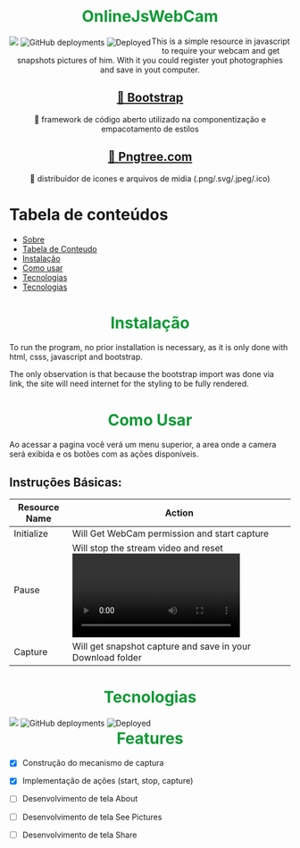<h1 id="Sobre" style="text-align: center; color: #0f9936;">OnlineJsWebCam</h1>

<div style="float: left">
    <img src="https://img.shields.io/static/v1?label=Build&message=Build Process&color=7159c1&style=plastic&logo=ghost"/>
    <img alt="GitHub deployments" src="https://img.shields.io/github/deployments/henrique-alons0/OnlineJsWebCam/main?style=plastic">
    <img alt="Deployed" src="https://img.shields.io/bower/l/html">
</div>


<p align="center">This is a simple resource in javascript to require your webcam and get snapshots pictures of him. With it you could register yout photographies and save in yout computer.</p>

<h2 align="center">
    <a href="https://getbootstrap.com/">🔗 Bootstrap</a>
</h2>
<p align="center">🚀 framework de código aberto utilizado na componentização e empacotamento de estilos</p>
<h2 align="center">
    <a href="https://.pngtree.com/so/camera">🔗 Pngtree.com</a>
</h2>
<p align="center">🚀 distribuidor de icones e arquivos de midia (.png/.svg/.jpeg/.ico)</p>

Tabela de conteúdos
=================
<!--ts-->
   * [Sobre](#Sobre)
   * [Tabela de Conteudo](#tabela-de-conteudo)
   * [Instalação](#instalacao)
   * [Como usar](#como-usar)
   * [Tecnologias](#tecnologias)
   * [Tecnologias](#features)
<!--te-->

<h1 id="instalacao" style="text-align: center; color: #0f9936;">Instalação</h1>

<p>To run the program, no prior installation is necessary, as it is only done with html, csss, javascript and bootstrap.</p>
<p>The only observation is that because the bootstrap import was done via link, the site will need internet for the styling to be fully rendered.</p>

<h1 id="como-usar" style="text-align: center; color: #0f9936;">Como Usar</h1>

<p>Ao acessar a pagina você verá um menu superior, a area onde a camera será exibida e os botões com as ações disponíveis.</p>
<h2>Instruções Básicas:</h2>

| Resource Name  | Action |
| ------------- | ------------- |
| Initialize  | Will Get WebCam permission and start capture |
| Pause  | Will stop the stream video and reset <video> component  |
| Capture  | Will get snapshot capture and save in your Download folder  |



<h1 id="tecnologias" style="text-align: center; color: #0f9936;">Tecnologias</h1>

<div style="float: left">
    <img src="[https://img.shields.io/static/v1?label=Build&message=Build Process&color=7159c1&style=plastic&logo=ghost](https://img.shields.io/badge/HTML-239120?style=for-the-badge&logo=html5&logoColor=white)"/>
    <img alt="GitHub deployments" src="https://img.shields.io/github/deployments/henrique-alons0/OnlineJsWebCam/main?style=plastic">
    <img alt="Deployed" src="https://img.shields.io/bower/l/html">
</div>

<h1 id="features" style="text-align: center; color: #0f9936;">Features</h1>

- [x] Construção do mecanismo de captura
- [x] Implementação de ações (start, stop, capture)
- [ ] Desenvolvimento de tela About
- [ ] Desenvolvimento de tela See Pictures
- [ ] Desenvolvimento de tela Share

